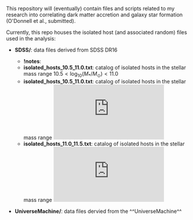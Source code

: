 This repository will (eventually) contain files and scripts related to my research into correlating dark matter accretion and galaxy star formation (O'Donnell et al., submitted).

Currently, this repo houses the isolated host (and associated random) files used in the analysis:
* **SDSS/**: data files derived from SDSS DR16
  * **!notes**:
  * **isolated_hosts_10.5_11.0.txt**: catalog of isolated hosts in the stellar mass range $10.5 < \log_{10}(M_*/M_\odot) < 11.0$
  * **isolated_hosts_10.5_11.0.txt**: catalog of isolated hosts in the stellar mass range ![equation](https://latex.codecogs.com/gif.latex?10.5%20%3C%20%5Clog_%7B10%7D%28M_*/M_%5Codot%29%20%3C%2011.0)
  * **isolated_hosts_11.0_11.5.txt**: catalog of isolated hosts in the stellar mass range ![equation](https://latex.codecogs.com/gif.latex?11.0%20%3C%20%5Clog_%7B10%7D%28M_*/M_%5Codot%29%20%3C%2011.5)

* **UniverseMachine/**: data files dervied from the ^^UniverseMachine^^
  
  